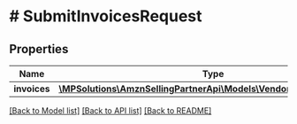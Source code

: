 # # SubmitInvoicesRequest

## Properties

Name | Type | Description | Notes
------------ | ------------- | ------------- | -------------
**invoices** | [**\MPSolutions\AmznSellingPartnerApi\Models\VendorInvoices\Invoice[]**](Invoice.md) |  | [optional]

[[Back to Model list]](../../README.md#models) [[Back to API list]](../../README.md#endpoints) [[Back to README]](../../README.md)
